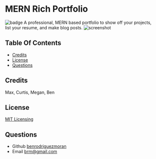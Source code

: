 # MERN Rich Portfolio
![badge](https://img.shields.io/badge/license-MIT-blue.svg)
A professional, MERN based portfolio to show off your projects, list your resume, and make blog posts.
![screenshot](assets/images/screenshot.png)
## Table Of Contents


- [Credits](#credits)
- [License](#license)
- [Questions](#questions)






## Credits 
Max, Curtis, Megan, Ben
## License 

[MIT Licensing](https://opensource.org/license/mit/)

## Questions
- Github [benrodriguezmoran](https://github.com/benrodriguezmoran) 
- Email [brm@gmail.com](mailto:brm@gmail.com)

